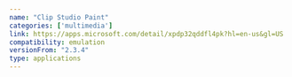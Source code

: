 ```yaml
---
name: "Clip Studio Paint"
categories: ['multimedia']
link: https://apps.microsoft.com/detail/xpdp32qddfl4pk?hl=en-us&gl=US
compatibility: emulation
versionFrom: "2.3.4"
type: applications
---
```


